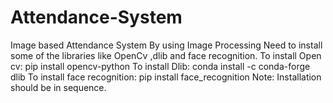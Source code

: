 # Attendance-System
Image based Attendance System By using Image Processing
Need to install some of the libraries like OpenCv ,dlib and face recognition.
To install Open cv:  pip install opencv-python
To install Dlib:  conda install -c conda-forge dlib
To install face recognition:   pip install face_recognition
Note: Installation should be in sequence.
